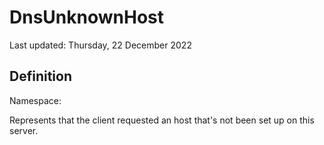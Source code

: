 #  DnsUnknownHost
Last updated: Thursday, 22 December 2022

## Definition
Namespace: 

Represents that the client requested an host that's not been set up on this server.


